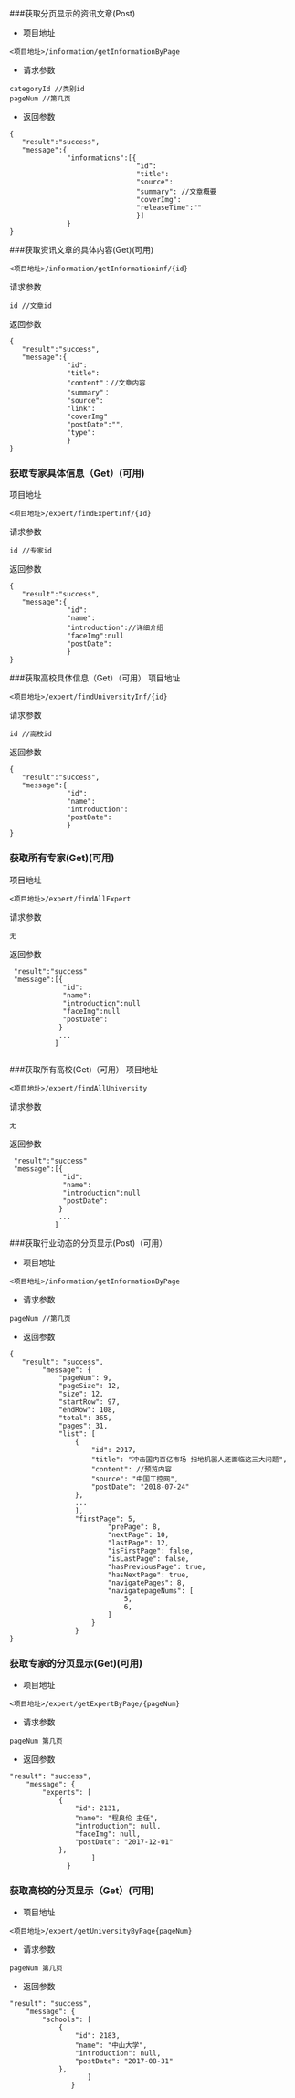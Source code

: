 ###获取分页显示的资讯文章(Post)
- 项目地址
````
<项目地址>/information/getInformationByPage
````
- 请求参数
````
categoryId //类别id
pageNum //第几页
````
- 返回参数
````
{
   "result":"success",
   "message":{
              "informations":[{
                               "id":
                               "title":
                               "source":
                               "summary": //文章概要
                               "coverImg":
                               "releaseTime":""
                               }]
              }
}                                                              
````
###获取资讯文章的具体内容(Get)(可用)
````
<项目地址>/information/getInformationinf/{id}
````
请求参数
````
id //文章id
````
返回参数
````
{
   "result":"success",
   "message":{
              "id":
              "title":
              "content"：//文章内容
              "summary"：
              "source":
              "link":
              "coverImg"
              "postDate":"", 
              "type":
              }
}                               
````
### 获取专家具体信息（Get）(可用)
项目地址
````
<项目地址>/expert/findExpertInf/{Id}
````
请求参数
````
id //专家id
````
返回参数
````
{
   "result":"success",
   "message":{
              "id":
              "name":
              "introduction"://详细介绍
              "faceImg":null
              "postDate":
              }
}             
````
###获取高校具体信息（Get）（可用）
项目地址
````
<项目地址>/expert/findUniversityInf/{id}
````
请求参数
````
id //高校id
````
返回参数
````
{
   "result":"success",
   "message":{
              "id":
              "name":
              "introduction":
              "postDate":
              }
}              
````
### 获取所有专家(Get)(可用)
项目地址
``````
<项目地址>/expert/findAllExpert
``````
请求参数
``````
无
``````
返回参数
``````
 "result":"success"
 "message":[{
             "id":
             "name":
             "introduction":null
             "faceImg":null
             "postDate":
            }
            ...
           ]
             
``````
###获取所有高校(Get)（可用）
项目地址
``````
<项目地址>/expert/findAllUniversity
``````
请求参数
``````
无
``````
返回参数
``````
 "result":"success"
 "message":[{
             "id":
             "name":
             "introduction":null
             "postDate":
            }
            ...
           ]  
``````
###获取行业动态的分页显示(Post)（可用）
- 项目地址
````
<项目地址>/information/getInformationByPage
````
- 请求参数
````
pageNum //第几页
````
- 返回参数
````
{
   "result": "success",
        "message": {
            "pageNum": 9,
            "pageSize": 12,
            "size": 12,
            "startRow": 97,
            "endRow": 108,
            "total": 365,
            "pages": 31,
            "list": [
                {
                    "id": 2917,
                    "title": "冲击国内百亿市场 扫地机器人还面临这三大问题",
                    "content": //预览内容
                    "source": "中国工控网",
                    "postDate": "2018-07-24"
                },
                ...
                ],
                "firstPage": 5,
                        "prePage": 8,
                        "nextPage": 10,
                        "lastPage": 12,
                        "isFirstPage": false,
                        "isLastPage": false,
                        "hasPreviousPage": true,
                        "hasNextPage": true,
                        "navigatePages": 8,
                        "navigatepageNums": [
                            5,
                            6,
                        ]
                    }
                }
}         
````
### 获取专家的分页显示(Get)(可用)
- 项目地址
```
<项目地址>/expert/getExpertByPage/{pageNum}
```
- 请求参数
````
pageNum 第几页
````
- 返回参数
````
"result": "success",
    "message": {
        "experts": [
            {
                "id": 2131,
                "name": "程良伦 主任",
                "introduction": null,
                "faceImg": null,
                "postDate": "2017-12-01"
            },
                    ]
              }
````  
### 获取高校的分页显示（Get）(可用)
- 项目地址
````
<项目地址>/expert/getUniversityByPage{pageNum}
````                                         
- 请求参数
````
pageNum 第几页
````         
- 返回参数
 ````
 "result": "success",
     "message": {
         "schools": [
             {
                 "id": 2183,
                 "name": "中山大学",
                 "introduction": null,
                 "postDate": "2017-08-31"
             },
                    ]
                }    
 ````